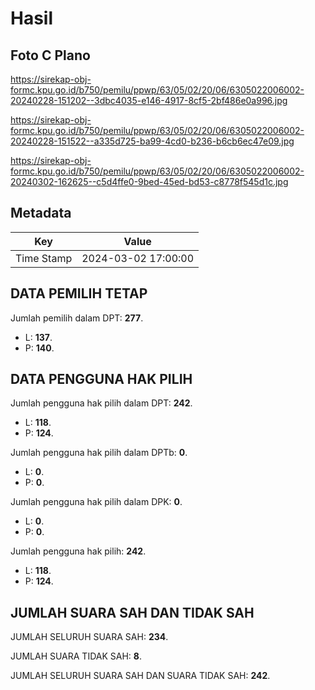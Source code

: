 # Hasil

## Foto C Plano

https://sirekap-obj-formc.kpu.go.id/b750/pemilu/ppwp/63/05/02/20/06/6305022006002-20240228-151202--3dbc4035-e146-4917-8cf5-2bf486e0a996.jpg

https://sirekap-obj-formc.kpu.go.id/b750/pemilu/ppwp/63/05/02/20/06/6305022006002-20240228-151522--a335d725-ba99-4cd0-b236-b6cb6ec47e09.jpg

https://sirekap-obj-formc.kpu.go.id/b750/pemilu/ppwp/63/05/02/20/06/6305022006002-20240302-162625--c5d4ffe0-9bed-45ed-bd53-c8778f545d1c.jpg


## Metadata

| Key        | Value               |
| ---------- | ------------------- |
| Time Stamp | 2024-03-02 17:00:00 |


## DATA PEMILIH TETAP

Jumlah pemilih dalam DPT: **277**.
 * L: **137**.
 * P: **140**.

## DATA PENGGUNA HAK PILIH

Jumlah pengguna hak pilih dalam DPT: **242**.
 * L: **118**.
 * P: **124**.

Jumlah pengguna hak pilih dalam DPTb: **0**.
 * L: **0**.
 * P: **0**.

Jumlah pengguna hak pilih dalam DPK: **0**.
 * L: **0**.
 * P: **0**.

Jumlah pengguna hak pilih: **242**.
 * L: **118**.
 * P: **124**.

## JUMLAH SUARA SAH DAN TIDAK SAH

JUMLAH SELURUH SUARA SAH: **234**.

JUMLAH SUARA TIDAK SAH: **8**.

JUMLAH SELURUH SUARA SAH DAN SUARA TIDAK SAH: **242**.



